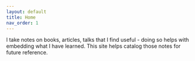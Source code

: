 ```yaml
---
layout: default
title: Home
nav_order: 1
---
```

I take notes on books, articles, talks that I find useful - doing so helps with embedding what I have learned. This site helps catalog those notes for future reference.